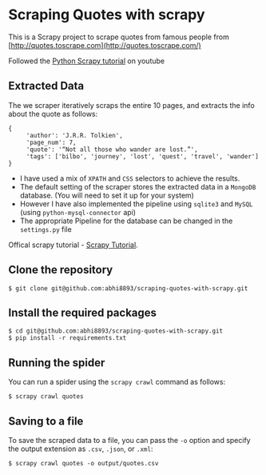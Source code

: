 # Scraping Quotes with scrapy

This is a Scrapy project to scrape quotes from famous people from [http://quotes.toscrape.com](http://quotes.toscrape.com/) 

Followed the [Python Scrapy tutorial](https://www.youtube.com/playlist?list=PLhTjy8cBISEqkN-5Ku_kXG4QW33sxQo0t) on youtube

## Extracted Data
The we scraper iteratively scraps the entire 10 pages, and extracts the info about the quote as follows:

```
{
	 'author': 'J.R.R. Tolkien',
	 'page_num': 7,
	 'quote': '“Not all those who wander are lost.”',
	 'tags': ['bilbo', 'journey', 'lost', 'quest', 'travel', 'wander']
}

```
- I have used a mix of `XPATH` and `CSS` selectors to achieve the results.
- The default setting of the scraper stores the extracted data in a `MongoDB` database. (You will need to set it up for your system)
- However I have also implemented the pipeline using `sqlite3` and `MySQL` (using `python-mysql-connector` api)
- The appropriate Pipeline for the database can be changed in the `settings.py` file


Offical scrapy tutorial - [Scrapy Tutorial](http://doc.scrapy.org/en/latest/intro/tutorial.html).


## Clone the repository
```
$ git clone git@github.com:abhi8893/scraping-quotes-with-scrapy.git
```
## Install the required packages
```
$ cd git@github.com:abhi8893/scraping-quotes-with-scrapy.git
$ pip install -r requirements.txt
```
## Running the spider

You can run a spider using the `scrapy crawl` command as follows:

```
$ scrapy crawl quotes
```
## Saving to a file 

To save the scraped data to a file, you can pass the `-o` option and specify the output extension as `.csv`, `.json`, or `.xml`:

```
$ scrapy crawl quotes -o output/quotes.csv
```